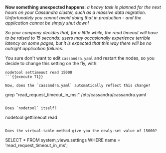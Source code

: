 **Now something unexpected happens**:
_a heavy task is planned for the next hours on your Cassandra cluster,
such as a massive data migration. Unfortunately you cannot avoid doing that
in production - and the application cannot be simply shut down!_

_So your company decides that, for a little while, the read timeout will have to
be raised to 15 seconds: users may occasionally experience terrible latency
on some pages, but it is expected that this way there will be no outright
application failures._

You sure don't want to edit `cassandra.yaml` and restart the nodes, so you
decide to change this setting on the fly, with:
```
nodetool settimeout read 15000
```{{execute T1}}

Now, does the `cassandra.yaml` automatically reflect this change?
```
grep "read_request_timeout_in_ms:" /etc/cassandra/cassandra.yaml
```{{execute T1}}

Does `nodetool` itself?
```
nodetool gettimeout read
```{{execute T1}}

Does the virtual-table method give you the newly-set value of 15000?
```
SELECT * FROM system_views.settings WHERE name = 'read_request_timeout_in_ms';
```{{execute T2}}
